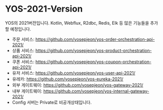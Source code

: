 # YOS-2021-Version
YOS의 2021버전입니다. Kotlin, Webflux, R2dbc, Redis, Elk 등 많은 기능들을 추가할 예정입니다.


* 주문 서비스: <https://github.com/yosepjeon/yos-order-orchestration-api-2021/>
* 상품 서비스: <https://github.com/yosepjeon/yos-product-orchestration-api-2021/> 
* 쿠폰 서비스: <https://github.com/yosepjeon/yos-coupon-orchestration-api-2021/>
* 유저 서비스: <https://github.com/yosepjeon/yos-user-api-2021/>
* 유레카: <https://github.com/yosepjeon/yos-eureka-2021/>
* 외부 게이트웨이: <https://github.com/yosepjeon/yos-gateway-2021/>
* 내부 게이트웨이: <https://github.com/yosepjeon/yos-internal-gateway-2021/>
* Config 서버는 Private로 비공개상태입니다.
